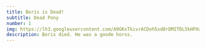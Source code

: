 ```yaml
---
title: Boris is Dead!
subtitle: Dead Pony
number: 1
img: https://lh3.googleusercontent.com/A9GKxTkivrACDoh5xd8rDMITDL5kHFHzuv-gdtI2buf4GOXYoIMCVRbR9eoXZ0zlOzcrtnAOPNLcmoO27hkGuD8NooQah8mPy0b7ek7oOnkZc01F6Xab8Q8S9bB-EkyvQta9LCJbCIQ=w2400
description: Boris died. He was a goode horss.
---
```

